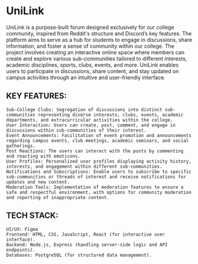 # UniLink

UniLink is a purpose-built forum designed exclusively for our college community, inspired from Reddit's structure and Discord’s key features. The platform aims to serve as a hub for students to engage in discussions, share information, and foster a sense of community within our college. The project involves creating an interactive online space where members can create and explore various sub-communities tailored to different interests, academic disciplines, sports, clubs, events, and more. UniLink enables users to participate in discussions, share content, and stay updated on campus activities through an intuitive and user-friendly interface.
## KEY FEATURES:

    Sub-College Clubs: Segregation of discussions into distinct sub-communities representing diverse interests, clubs, events, academic departments, and extracurricular activities within the college.
    User Interaction: Users can create, post, comment, and engage in discussions within sub-communities of their interest.
    Event Announcements: Facilitation of event promotion and announcements regarding campus events, club meetings, academic seminars, and social gatherings.
    Post Reactions: The users can interact with the posts by commenting and reacting with emoticons.
    User Profiles: Personalized user profiles displaying activity history, interests, and engagement within different sub-communities.
    Notifications and Subscriptions: Enable users to subscribe to specific sub-communities or threads of interest and receive notifications for updates and new content.
    Moderation Tools: Implementation of moderation features to ensure a safe and respectful environment, with options for community moderation and reporting of inappropriate content.

## TECH STACK:

    UI/UX: Figma
    Frontend: HTML, CSS, JavaScript, React (for interactive user interface).
    Backend: Node.js, Express (handling server-side logic and API endpoints).
    Databases: PostgreSQL (for structured data management).

